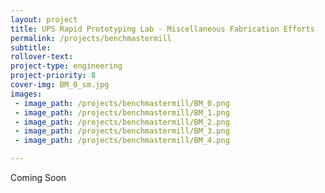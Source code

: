 ```yaml
---
layout: project
title: UPS Rapid Prototyping Lab - Miscellaneous Fabrication Efforts
permalink: /projects/benchmastermill
subtitle:
rollover-text:
project-type: engineering
project-priority: 8
cover-img: BM_0_sm.jpg
images:
 - image_path: /projects/benchmastermill/BM_0.png
 - image_path: /projects/benchmastermill/BM_1.png
 - image_path: /projects/benchmastermill/BM_2.png
 - image_path: /projects/benchmastermill/BM_3.png
 - image_path: /projects/benchmastermill/BM_4.png 

---
```


Coming Soon